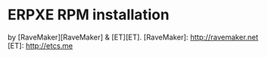 ERPXE RPM installation
======================

by [RaveMaker][RaveMaker] & [ET][ET].
[RaveMaker]: http://ravemaker.net
[ET]: http://etcs.me
